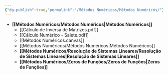 ```yaml
---
{"dg-publish":true,"permalink":"/Métodos Numéricos/Métodos Numéricos/"}
---
```



- **[[Métodos Numéricos/Métodos Numéricos\|Métodos Numéricos]]**
	- [[Cálculo de Inversa de Matrizes.pdf]]
	- [[Cálculo Numérico - Salete.pdf]]
	- [[Métodos Numéricos.canvas]]
	- [[Métodos Numéricos/Métodos Numéricos\|Métodos Numéricos]]
	- **[[Métodos Numéricos/Resolução de Sistemas Lineares/Resolução de Sistemas Lineares\|Resolução de Sistemas Lineares]]**
	- **[[Métodos Numéricos/Zeros de Funções/Zeros de Funções\|Zeros de Funções]]**


